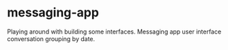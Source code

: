 # messaging-app

Playing around with building some interfaces. 
Messaging app user interface conversation grouping by date.

